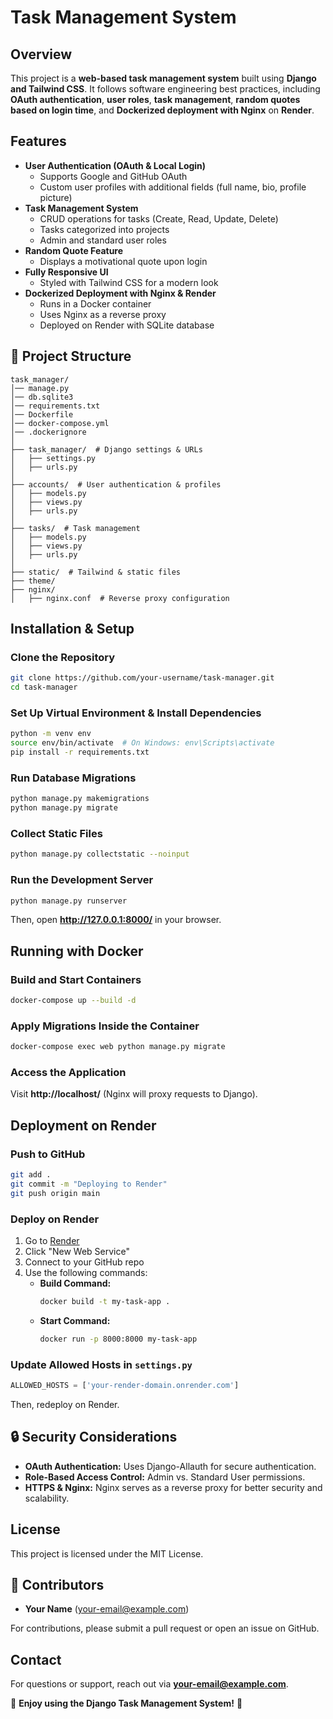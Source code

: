 # Task Management System

## Overview

This project is a **web-based task management system** built using **Django and Tailwind CSS**. It follows software engineering best practices, including **OAuth authentication**, **user roles**, **task management**, **random quotes based on login time**, and **Dockerized deployment with Nginx** on **Render**.

## Features

- **User Authentication (OAuth & Local Login)**
  - Supports Google and GitHub OAuth
  - Custom user profiles with additional fields (full name, bio, profile picture)
- **Task Management System**
  - CRUD operations for tasks (Create, Read, Update, Delete)
  - Tasks categorized into projects
  - Admin and standard user roles
- **Random Quote Feature**
  - Displays a motivational quote upon login
- **Fully Responsive UI**
  - Styled with Tailwind CSS for a modern look
- **Dockerized Deployment with Nginx & Render**
  - Runs in a Docker container
  - Uses Nginx as a reverse proxy
  - Deployed on Render with SQLite database

## 📂 Project Structure

```
task_manager/
│── manage.py
│── db.sqlite3
│── requirements.txt
│── Dockerfile
│── docker-compose.yml
│── .dockerignore
│
├── task_manager/  # Django settings & URLs
│   ├── settings.py
│   ├── urls.py
│
├── accounts/  # User authentication & profiles
│   ├── models.py
│   ├── views.py
│   ├── urls.py
│
├── tasks/  # Task management
│   ├── models.py
│   ├── views.py
│   ├── urls.py
│
├── static/  # Tailwind & static files
├── theme/
├── nginx/
│   ├── nginx.conf  # Reverse proxy configuration
```

## Installation & Setup

### Clone the Repository

```bash
git clone https://github.com/your-username/task-manager.git
cd task-manager
```

### Set Up Virtual Environment & Install Dependencies

```bash
python -m venv env
source env/bin/activate  # On Windows: env\Scripts\activate
pip install -r requirements.txt
```

### Run Database Migrations

```bash
python manage.py makemigrations
python manage.py migrate
```

### Collect Static Files

```bash
python manage.py collectstatic --noinput
```

### Run the Development Server

```bash
python manage.py runserver
```

Then, open **http://127.0.0.1:8000/** in your browser.

## Running with Docker

### Build and Start Containers

```bash
docker-compose up --build -d
```

### Apply Migrations Inside the Container

```bash
docker-compose exec web python manage.py migrate
```

### Access the Application

Visit **http://localhost/** (Nginx will proxy requests to Django).

## Deployment on Render

### Push to GitHub

```bash
git add .
git commit -m "Deploying to Render"
git push origin main
```

### Deploy on Render

1. Go to [Render](https://dashboard.render.com/)
2. Click "New Web Service"
3. Connect to your GitHub repo
4. Use the following commands:
   - **Build Command:**
     ```bash
     docker build -t my-task-app .
     ```
   - **Start Command:**
     ```bash
     docker run -p 8000:8000 my-task-app
     ```

### Update Allowed Hosts in `settings.py`

```python
ALLOWED_HOSTS = ['your-render-domain.onrender.com']
```

Then, redeploy on Render.

## 🔒 Security Considerations

- **OAuth Authentication:** Uses Django-Allauth for secure authentication.
- **Role-Based Access Control:** Admin vs. Standard User permissions.
- **HTTPS & Nginx:** Nginx serves as a reverse proxy for better security and scalability.

## License

This project is licensed under the MIT License.

## 👥 Contributors

- **Your Name** (your-email@example.com)

For contributions, please submit a pull request or open an issue on GitHub.

## Contact

For questions or support, reach out via **your-email@example.com**.

🎉 **Enjoy using the Django Task Management System!** 🚀
